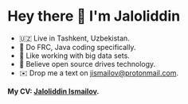 # Hey there 👋 I'm Jaloliddin

- 🇺🇿 Live in Tashkent, Uzbekistan.
- 🤖 Do FRC, Java coding specifically.
- 🔢 Like working with big data sets.
- 🚀 Believe open source drives technology.
- ✉️ Drop me a text on [jismailov@protonmail.com](mailto:jismailov@protonmail.com).

**My CV: [Jaloliddin Ismailov](https://www.overleaf.com/read/vxyqwknqjdrg#02ca3b).**
